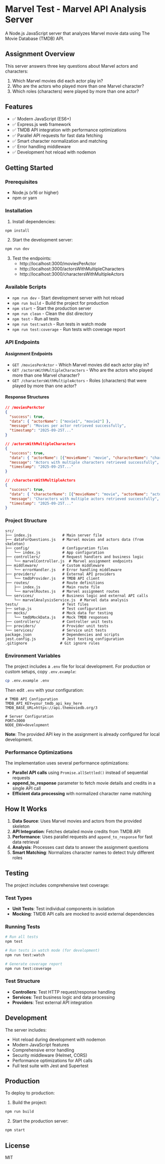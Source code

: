 # Marvel Test - Marvel API Analysis Server

A Node.js JavaScript server that analyzes Marvel movie data using The Movie Database (TMDB) API.

## Assignment Overview

This server answers three key questions about Marvel actors and characters:
1. Which Marvel movies did each actor play in?
2. Who are the actors who played more than one Marvel character?
3. Which roles (characters) were played by more than one actor?

## Features

- ✅ Modern JavaScript (ES6+) 
- ✅ Express.js web framework
- ✅ TMDB API integration with performance optimizations
- ✅ Parallel API requests for fast data fetching
- ✅ Smart character normalization and matching
- ✅ Error handling middleware
- ✅ Development hot reload with nodemon

## Getting Started

### Prerequisites

- Node.js (v16 or higher)
- npm or yarn

### Installation

1. Install dependencies:
```bash
npm install
```

2. Start the development server:
```bash
npm run dev
```

3. Test the endpoints:
   - http://localhost:3000/moviesPerActor
   - http://localhost:3000/actorsWithMultipleCharacters  
   - http://localhost:3000/charactersWithMultipleActors

### Available Scripts

- `npm run dev` - Start development server with hot reload
- `npm run build` - Build the project for production
- `npm start` - Start the production server
- `npm run clean` - Clean the dist directory
- `npm test` - Run all tests
- `npm run test:watch` - Run tests in watch mode
- `npm run test:coverage` - Run tests with coverage report

### API Endpoints

#### Assignment Endpoints
- `GET /moviesPerActor` - Which Marvel movies did each actor play in?
- `GET /actorsWithMultipleCharacters` - Who are the actors who played more than one Marvel character?
- `GET /charactersWithMultipleActors` - Roles (characters) that were played by more than one actor?

#### Response Structures
```json
// /moviesPerActor
{ 
  "success": true,
  "data": { "actorName": ["movie1", "movie2"] },
  "message": "Movies per actor retrieved successfully",
  "timestamp": "2025-09-25T..."
}

// /actorsWithMultipleCharacters  
{ 
  "success": true,
  "data": { "actorName": [{"movieName": "movie", "characterName": "character"}] },
  "message": "Actors with multiple characters retrieved successfully",
  "timestamp": "2025-09-25T..."
}

// /charactersWithMultipleActors
{ 
  "success": true,
  "data": { "characterName": [{"movieName": "movie", "actorName": "actor"}] },
  "message": "Characters with multiple actors retrieved successfully",
  "timestamp": "2025-09-25T..."
}
```

### Project Structure

```
src/
├── index.js              # Main server file
├── dataForQuestions.js   # Marvel movies and actors data (from skeleton)
├── config/               # Configuration files
│   └── index.js          # App configuration
├── controllers/          # Request handlers and business logic
│   └── marvelController.js  # Marvel assignment endpoints
├── middleware/           # Custom middleware
│   └── errorHandler.js   # Error handling middleware
├── providers/            # External API providers
│   └── tmdbProvider.js   # TMDB API client
├── routes/               # Route definitions
│   ├── index.js          # Main route file
│   └── marvelRoutes.js   # Marvel assignment routes
└── services/             # Business logic and external API calls
    └── marvelAnalysisService.js  # Marvel data analysis
tests/                    # Test files
├── setup.js              # Test configuration
├── mocks/                # Mock data for testing
│   └── tmdbMockData.js   # Mock TMDB responses
├── controllers/          # Controller unit tests
├── providers/            # Provider unit tests
└── services/             # Service unit tests
package.json              # Dependencies and scripts
jest.config.js            # Jest testing configuration
.gitignore               # Git ignore rules
```

### Environment Variables

The project includes a `.env` file for local development. For production or custom setups, copy `.env.example`:

```bash
cp .env.example .env
```

Then edit `.env` with your configuration:

```env
# TMDB API Configuration
TMDB_API_KEY=your_tmdb_api_key_here
TMDB_BASE_URL=https://api.themoviedb.org/3

# Server Configuration
PORT=3000
NODE_ENV=development
```

**Note**: The provided API key in the assignment is already configured for local development.

### Performance Optimizations

The implementation uses several performance optimizations:
- **Parallel API calls** using `Promise.allSettled()` instead of sequential requests
- **append_to_response** parameter to fetch movie details and credits in a single API call
- **Efficient data processing** with normalized character name matching

## How It Works

1. **Data Source**: Uses Marvel movies and actors from the provided skeleton
2. **API Integration**: Fetches detailed movie credits from TMDB API
3. **Performance**: Uses parallel requests and `append_to_response` for fast data retrieval
4. **Analysis**: Processes cast data to answer the assignment questions
5. **Smart Matching**: Normalizes character names to detect truly different roles

## Testing

The project includes comprehensive test coverage:

### Test Types
- **Unit Tests**: Test individual components in isolation
- **Mocking**: TMDB API calls are mocked to avoid external dependencies

### Running Tests
```bash
# Run all tests
npm test

# Run tests in watch mode (for development)
npm run test:watch

# Generate coverage report
npm run test:coverage
```

### Test Structure
- **Controllers**: Test HTTP request/response handling
- **Services**: Test business logic and data processing
- **Providers**: Test external API integration

## Development

The server includes:
- Hot reload during development with nodemon
- Modern JavaScript features
- Comprehensive error handling
- Security middleware (Helmet, CORS)
- Performance optimizations for API calls
- Full test suite with Jest and Supertest

## Production

To deploy to production:

1. Build the project:
```bash
npm run build
```

2. Start the production server:
```bash
npm start
```

## License

MIT

